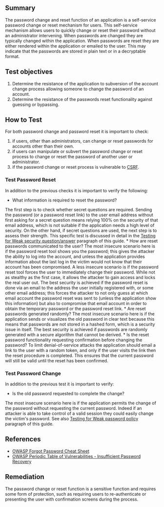 ## Summary

The password change and reset function of an application is a
self-service password change or reset mechanism for users. This
self-service mechanism allows users to quickly change or reset their
password without an administrator intervening. When passwords are
changed they are typically changed within the application. When
passwords are reset they are either rendered within the application or
emailed to the user. This may indicate that the passwords are stored in
plain text or in a decryptable format.

## Test objectives

1.  Determine the resistance of the application to subversion of the
    account change process allowing someone to change the password of an
    account.
2.  Determine the resistance of the passwords reset functionality
    against guessing or bypassing.

## How to Test

For both password change and password reset it is important to check:

1.  if users, other than administrators, can change or reset passwords
    for accounts other than their own.
2.  if users can manipulate or subvert the password change or reset
    process to change or reset the password of another user or
    administrator.
3.  if the password change or reset process is vulnerable to
    [CSRF](Testing_for_CSRF_\(OWASP-SM-005\) "wikilink").

### Test Password Reset

In addition to the previous checks it is important to verify the
following:

  - What information is required to reset the password?

The first step is to check whether secret questions are required.
Sending the password (or a password reset link) to the user email
address without first asking for a secret question means relying 100% on
the security of that email address, which is not suitable if the
application needs a high level of security.
On the other hand, if secret questions are used, the next step is to
assess their strength. This specific test is discussed in detail in the
[Testing for Weak security
question/answer](Testing_for_Weak_security_question/answer_\(OTG-AUTHN-008\) "wikilink")
paragraph of this guide.
\* How are reset passwords communicated to the user? The most insecure
scenario here is if the password reset tool shows you the password; this
gives the attacker the ability to log into the account, and unless the
application provides information about the last log in the victim would
not know that their account has been compromised.
A less insecure scenario is if the password reset tool forces the user
to immediately change their password. While not as stealthy as the first
case, it allows the attacker to gain access and locks the real user
out.
The best security is achieved if the password reset is done via an email
to the address the user initially registered with, or some other email
address; this forces the attacker to not only guess at which email
account the password reset was sent to (unless the application show this
information) but also to compromise that email account in order to
obtain the temporary password or the password reset link.
\* Are reset passwords generated randomly? The most insecure scenario
here is if the application sends or visualizes the old password in clear
text because this means that passwords are not stored in a hashed form,
which is a security issue in itself.
The best security is achieved if passwords are randomly generated with a
secure algorithm that cannot be derived.
\* Is the reset password functionality requesting confirmation before
changing the password? To limit denial-of-service attacks the
application should email a link to the user with a random token, and
only if the user visits the link then the reset procedure is completed.
This ensures that the current password will still be valid until the
reset has been confirmed.


### Test Password Change

In addition to the previous test it is important to verify:

  - Is the old password requested to complete the change?

The most insecure scenario here is if the application permits the change
of the password without requesting the current password. Indeed if an
attacker is able to take control of a valid session they could easily
change the victim's password.
See also [Testing for Weak password
policy](Testing_for_Weak_password_policy_\(OWASP-AT-008\) "wikilink")
paragraph of this guide.

## References

  - [OWASP Forgot Password Cheat
    Sheet](Forgot_Password_Cheat_Sheet "wikilink")
  - [OWASP Periodic Table of Vulnerabilities - Insufficient Password
    Recovery](OWASP_Periodic_Table_of_Vulnerabilities_-_Insufficient_Password_Recovery "wikilink")

## Remediation

The password change or reset function is a sensitive function and
requires some form of protection, such as requiring users to
re-authenticate or presenting the user with confirmation screens during
the process.